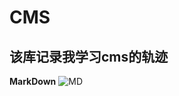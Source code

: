 # CMS
## 该库记录我学习cms的轨迹
**MarkDown**
![MD](http://image.baidu.com/search/detail?ct=503316480&z=0&ipn=d&word=Markdown&step_word=&hs=0&pn=57&spn=0&di=111705591030&pi=0&rn=1&tn=baiduimagedetail&is=0%2C0&istype=0&ie=utf-8&oe=utf-8&in=&cl=2&lm=-1&st=undefined&cs=2372297862%2C56418493&os=3768206921%2C850928772&simid=3477412810%2C426545165&adpicid=0&lpn=0&ln=1894&fr=&fmq=1494145015859_R&fm=&ic=undefined&s=undefined&se=&sme=&tab=0&width=undefined&height=undefined&face=undefined&ist=&jit=&cg=&bdtype=0&oriquery=&objurl=http%3A%2F%2Fi1.hdslb.com%2Fvideo%2F08%2F086510262d86a381a52a3651174dbd4d.jpg&fromurl=ippr_z2C%24qAzdH3FAzdH3Fktstktst_z%26e3Bhwghwgjof_z%26e3Bv54AzdH3Fpw2AzdH3F%25El%25ba%25lF%25Em%25bb%25la%25Eb%25AF%25BEAzdH3F%3F561j6%3Dfjg11wpj&gsm=0&rpstart=0&rpnum=0)

